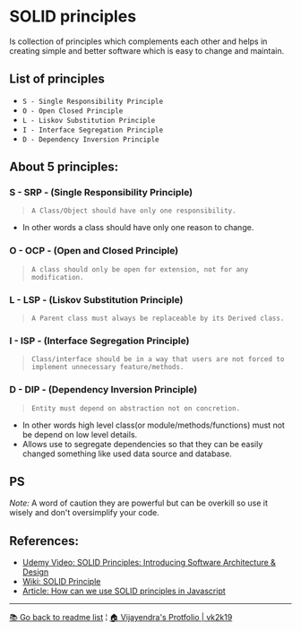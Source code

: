 # SOLID principles

Is collection of principles which complements each other and helps in creating simple and better software which is easy to change and maintain.

## List of principles
- `S - Single Responsibility Principle`
- `O - Open Closed Principle`
- `L - Liskov Substitution Principle`
- `I - Interface Segregation Principle`
- `D - Dependency Inversion Principle`


## About 5 principles:
### S - SRP - (Single Responsibility Principle)
> `A Class/Object should have only one responsibility.`
- In other words a class should have only one reason to change.

### O - OCP - (Open and Closed Principle)
> `A class should only be open for extension, not for any modification.`

### L - LSP - (Liskov Substitution Principle)
> `A Parent class must always be replaceable by its Derived class.`


### I - ISP - (Interface Segregation Principle)
> `Class/interface should be in a way that users are not forced to implement unnecessary feature/methods.`


### D - DIP - (Dependency Inversion Principle)
> `Entity must depend on abstraction not on concretion.` 
- In other words high level class(or module/methods/functions) must not be depend on low level details.
- Allows use to segregate dependencies so that they can be easily changed something like used data source and database. 



## PS
*Note:* A word of caution they are powerful but can be overkill so use it wisely and don't oversimplify your code.


## References:
- [Udemy Video: SOLID Principles: Introducing Software Architecture & Design](https://www.udemy.com/course/solid-principles-object-oriented-design-architecture)
- [Wiki: SOLID Principle](https://en.wikipedia.org/wiki/SOLID)
- [Article: How can we use SOLID principles in Javascript](https://hackernoon.com/who-said-solid-is-applicable-only-in-oo-languages-heres-how-you-can-do-it-in-javascript-yyyo3590)

***

[&#128218; Go back to readme list](../) ¦ [&#x1F3E0; Vijayendra's Protfolio | vk2k19](/) 
